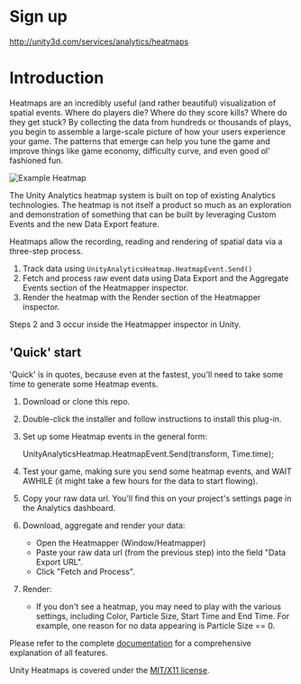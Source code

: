 # Sign up
http://unity3d.com/services/analytics/heatmaps

# Introduction
Heatmaps are an incredibly useful (and rather beautiful) visualization of spatial events. Where do players die? Where do they score kills? 
Where do they get stuck? By collecting the data from hundreds or thousands of plays, you begin to assemble a large-scale picture of how your 
users experience your game. The patterns that emerge can help you tune the game and improve things like game economy, difficulty curve, and 
even good ol' fashioned fun.

![Example Heatmap](https://bytebucket.org/strangeioc/heatmaps/raw/640b654cd0b3cd78cd7ce7dcef87b385fcea2645/heatmap.png?token=cd003f331a4627171fe2c7550d447c536b9f8573)

The Unity Analytics heatmap system is built on top of existing Analytics technologies. The heatmap is not itself a product so much as an 
exploration and demonstration of something that can be built by leveraging Custom Events and the new Data Export feature.

Heatmaps allow the recording, reading and rendering of spatial data via a three-step process.

1. Track data using `UnityAnalyticsHeatmap.HeatmapEvent.Send()`
2. Fetch and process raw event data using Data Export and the Aggregate Events section of the Heatmapper inspector.
3. Render the heatmap with the Render section of the Heatmapper inspector.

Steps 2 and 3 occur inside the Heatmapper inspector in Unity.

## 'Quick' start
'Quick' is in quotes, because even at the fastest, you'll need to take some time to generate some Heatmap events.

1. Download or clone this repo.
2. Double-click the installer and follow instructions to install this plug-in.
3. Set up some Heatmap events in the general form:
    
    UnityAnalyticsHeatmap.HeatmapEvent.Send(transform, Time.time);
    
4. Test your game, making sure you send some heatmap events, and WAIT AWHILE (it might take a few hours for the data to start flowing).
5. Copy your raw data url. You'll find this on your project's settings page in the Analytics dashboard.
6. Download, aggregate and render your data:
    * Open the Heatmapper (Window/Heatmapper)
    * Paste your raw data url (from the previous step) into the field "Data Export URL".
    * Click "Fetch and Process".
7. Render:
    * If you don't see a heatmap, you may need to play with the various settings, including Color, Particle Size, Start Time and End Time. For example, one reason for no data appearing is Particle Size == 0.

Please refer to the complete [documentation](https://bitbucket.org/strangeioc/heatmaps/wiki/browse/) for a comprehensive explanation of all features.

Unity Heatmaps is covered under the [MIT/X11 license](https://bitbucket.org/strangeioc/heatmaps/src/49337ad264cc3761f40066fcd3e6de086d4ae1c0/license.txt?at=master&fileviewer=file-view-default).